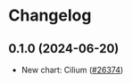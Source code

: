 # Changelog

## 0.1.0 (2024-06-20)

* New chart: Cilium ([#26374](https://github.com/bitnami/charts/pull/26374))
